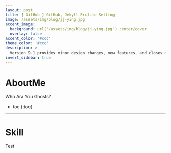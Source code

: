 ```yaml
---
layout: post
title: [ GitHub ] GitHub, Jekyll Profile Setting
image: /assets/img/blog/jj-ying.jpg
accent_image: 
  background: url('/assets/img/blog/jj-ying.jpg') center/cover
  overlay: false
accent_color: '#ccc'
theme_color: '#ccc'
description: >
  Version 9.1 provides minor design changes, new features, and closes multiple issues.
invert_sidebar: true
---
```


# AboutMe

Who Ara You Ghosts?

* toc
{:toc}

---

# Skill
Test

